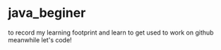 # java_beginer
to record my learning footprint
and learn to get used to work on github meanwhile
let's code!
